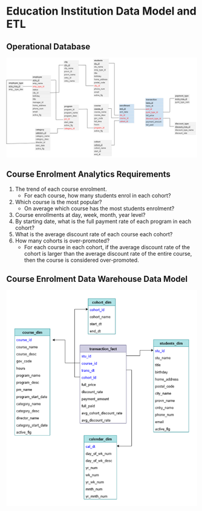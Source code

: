 # Education Institution Data Model and ETL

## Operational Database

<p align="center">
  <img src="https://github.com/efrenmo/Education-Institution-Data-Model-and-ETL/blob/main/diagrams/operational_db.png" />
</p>

## Course Enrolment Analytics Requirements

1. The trend of each course enrolment.
   - For each course, how many students enrol in each cohort?
2. Which course is the most popular?
   - On average which course has the most students enrolment?
3. Course enrollments at day, week, month, year level?
4. By starting date, what is the full payment rate of each program in each cohort?
5. What is the average discount rate of each course each cohort?
6. How many cohorts is over-promoted?
   - For each course in each cohort, if the average discount rate of the cohort is larger than the average discount rate of the entire course, then the course is considered over-promoted.


## Course Enrolment Data Warehouse Data Model

<p align="center">
  <img src="https://github.com/efrenmo/Education-Institution-Data-Model-and-ETL/blob/main/diagrams/edu_inst_data_model_1.drawio.png" />
</p>

